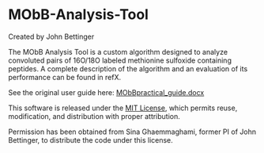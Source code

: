# MObB-Analysis-Tool

Created by John Bettinger

The MObB Analysis Tool is a custom algorithm designed to analyze convoluted pairs of 16O/18O labeled methionine sulfoxide containing peptides. A complete description of the algorithm and an evaluation of its performance can be found in refX.

See the original user guide here: [MObBpractical_guide.docx](MObBpractical_guide.docx)

This software is released under the [MIT License](LICENSE), which permits reuse, modification, and distribution with proper attribution.

Permission has been obtained from Sina Ghaemmaghami, former PI of John Bettinger, to distribute the code under this license.
